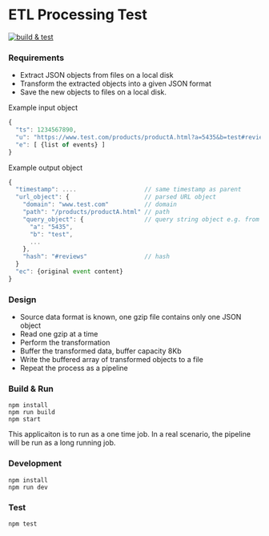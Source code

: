 # ETL Processing Test

[![build & test](https://github.com/crazyoptimist/nodejs-etl-poc/actions/workflows/build-and-test.yaml/badge.svg)](https://github.com/crazyoptimist/nodejs-etl-poc/actions/workflows/build-and-test.yaml)

### Requirements

- Extract JSON objects from files on a local disk
- Transform the extracted objects into a given JSON format
- Save the new objects to files on a local disk.

Example input object

```js
{
  "ts": 1234567890,                                                         // unix timestamp
  "u": "https://www.test.com/products/productA.html?a=5435&b=test#reviews"  // a url
  "e": [ {list of events} ]                                                 // an array of objects, each object represents an event
}
```

Example output object

```js
{
  "timestamp": ....                   // same timestamp as parent
  "url_object": {                     // parsed URL object
    "domain": "www.test.com"          // domain
    "path": "/products/productA.html" // path
    "query_object": {                 // query string object e.g. from ?q1=val1&q2=val2
      "a": "5435",
      "b": "test",
      ...
    },
    "hash": "#reviews"                // hash
  }
  "ec": {original event content}
}
```

### Design

- Source data format is known, one gzip file contains only one JSON object
- Read one gzip at a time
- Perform the transformation
- Buffer the transformed data, buffer capacity 8Kb
- Write the buffered array of transformed objects to a file
- Repeat the process as a pipeline

### Build & Run

```
npm install
npm run build
npm start
```

This applicaiton is to run as a one time job. In a real scenario, the pipeline will be run as a long running job.

### Development

```
npm install
npm run dev
```

### Test

```
npm test
```
